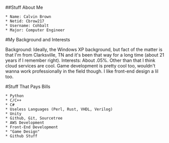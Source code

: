 ##Stuff About Me

	* Name: Calvin Brown
	* Netid: Cbrow217
	* Username: Cohbalt
	* Major: Computer Engineer
	
#My Background and Interests

Background: Ideally, the Windows XP background, but fact of the matter is that I'm from Clarksville, TN and it's been that way for a long time (about 21 years if I remember right).
Interests: About .05%. Other than that I think cloud services are cool. Game development is pretty cool too, wouldn't wanna work professionally in the field though. I like front-end design a lil too.

#Stuff That Pays Bills
	
	* Python
	* C/C++
	* C#
	* Useless Languages (Perl, Rust, VHDL, Verilog)
	* Unity
	* Github, Git, Sourcetree
	* AWS Development
	* Front-End Development
	* "Game Design"
	* Github Stuff



